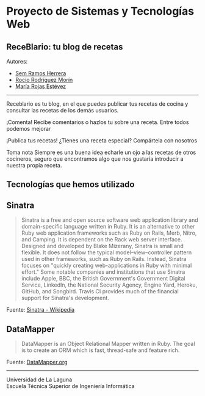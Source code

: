 Proyecto de Sistemas y Tecnologías Web
========

## ReceBlario: tu blog de recetas

Autores:
* [Sem Ramos Herrera](https://campusvirtual.ull.es/1415/user/view.php?id=2643&course=5678)
* [Rocío Rodríguez Morín](https://campusvirtual.ull.es/1415/user/view.php?id=6590&course=5678)
* [María Rojas Estévez](https://campusvirtual.ull.es/1415/user/view.php?id=15022&course=5678)
---------------------------------------

Receblario es tu blog, en el que puedes publicar tus recetas de cocina y consultar las recetas de los demás usuarios.

¡Comenta!
Recibe comentarios o hazlos tu sobre una receta. Entre todos podemos mejorar

¡Publica tus recetas!
¿Tienes una receta especial? Compártela con nosotros

Toma nota
Siempre es una buena idea echarle un ojo a las recetas de otros cocineros, seguro que encontramos algo que nos gustaría introducir a nuestra propia receta.

## Tecnologías que hemos utilizado

Sinatra
-------
> Sinatra is a free and open source software web application library and domain-specific language written in Ruby. It is an alternative to other Ruby web application frameworks such as Ruby on Rails, Merb, Nitro, and Camping. It is dependent on the Rack web server interface. Designed and developed by Blake Mizerany, Sinatra is small and flexible. It does not follow the typical model–view–controller pattern used in other frameworks, such as Ruby on Rails. Instead, Sinatra focuses on "quickly creating web-applications in Ruby with minimal effort." Some notable companies and institutions that use Sinatra include Apple, BBC, the British Government's Government Digital Service, LinkedIn, the National Security Agency, Engine Yard, Heroku, GitHub, and Songbird. Travis CI provides much of the financial support for Sinatra's development.

Fuente: [Sinatra - Wikipedia](http://en.wikipedia.org/wiki/Sinatra_(software))

DataMapper
----------
> DataMapper is an Object Relational Mapper written in Ruby. The goal is to create an ORM which is fast, thread-safe and feature rich.

Fuente: [DataMapper.org](http://datamapper.org/)

---
Universidad de La Laguna  
Escuela Técnica Superior de Ingeniería Informática
